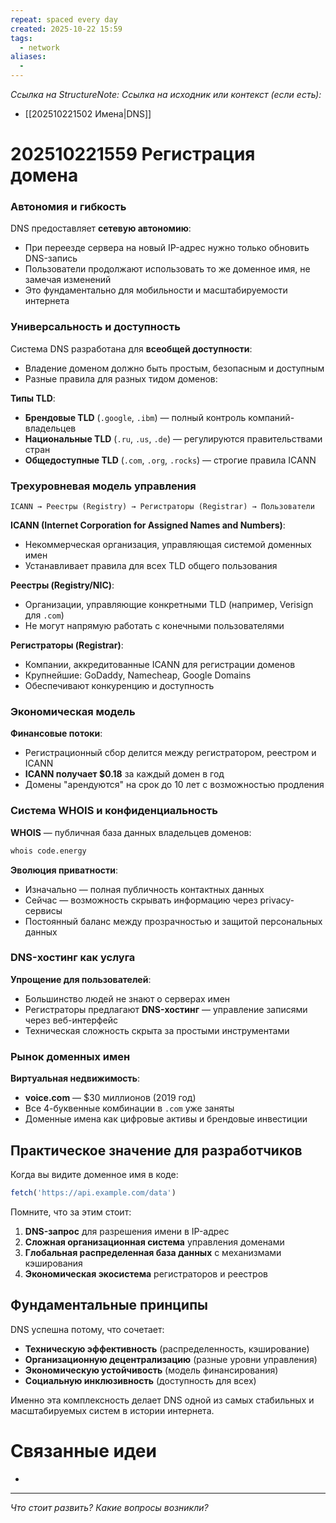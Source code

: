 ```yaml
---
repeat: spaced every day
created: 2025-10-22 15:59
tags:
  - network
aliases:
  -
---
```

*Ссылка на StructureNote:*
*Ссылка на исходник или контекст (если есть):*
- [[202510221502 Имена|DNS]]

# 202510221559 Регистрация домена

### **Автономия и гибкость**

DNS предоставляет **сетевую автономию**:

- При переезде сервера на новый IP-адрес нужно только обновить DNS-запись
- Пользователи продолжают использовать то же доменное имя, не замечая изменений
- Это фундаментально для мобильности и масштабируемости интернета

### **Универсальность и доступность**

Система DNS разработана для **всеобщей доступности**:

- Владение доменом должно быть простым, безопасным и доступным
- Разные правила для разных тидом доменов:

**Типы TLD**:
- **Брендовые TLD** (`.google`, `.ibm`) — полный контроль компаний-владельцев
- **Национальные TLD** (`.ru`, `.us`, `.de`) — регулируются правительствами стран
- **Общедоступные TLD** (`.com`, `.org`, `.rocks`) — строгие правила ICANN

### **Трехуровневая модель управления**

```
ICANN → Реестры (Registry) → Регистраторы (Registrar) → Пользователи
```

**ICANN (Internet Corporation for Assigned Names and Numbers)**:
- Некоммерческая организация, управляющая системой доменных имен
- Устанавливает правила для всех TLD общего пользования

**Реестры (Registry/NIC)**:
- Организации, управляющие конкретными TLD (например, Verisign для `.com`)
- Не могут напрямую работать с конечными пользователями

**Регистраторы (Registrar)**:
- Компании, аккредитованные ICANN для регистрации доменов
- Крупнейшие: GoDaddy, Namecheap, Google Domains
- Обеспечивают конкуренцию и доступность

### **Экономическая модель**

**Финансовые потоки**:
- Регистрационный сбор делится между регистратором, реестром и ICANN
- **ICANN получает $0.18** за каждый домен в год
- Домены "арендуются" на срок до 10 лет с возможностью продления

### **Система WHOIS и конфиденциальность**

**WHOIS** — публичная база данных владельцев доменов:

```bash
whois code.energy
```

**Эволюция приватности**:
- Изначально — полная публичность контактных данных
- Сейчас — возможность скрывать информацию через privacy-сервисы
- Постоянный баланс между прозрачностью и защитой персональных данных

### **DNS-хостинг как услуга**

**Упрощение для пользователей**:
- Большинство людей не знают о серверах имен
- Регистраторы предлагают **DNS-хостинг** — управление записями через веб-интерфейс
- Техническая сложность скрыта за простыми инструментами

### **Рынок доменных имен**

**Виртуальная недвижимость**:
- **voice.com** — $30 миллионов (2019 год)
- Все 4-буквенные комбинации в `.com` уже заняты
- Доменные имена как цифровые активы и брендовые инвестиции

## **Практическое значение для разработчиков**

Когда вы видите доменное имя в коде:

```javascript
fetch('https://api.example.com/data')
```

Помните, что за этим стоит:

1. **DNS-запрос** для разрешения имени в IP-адрес
2. **Сложная организационная система** управления доменами
3. **Глобальная распределенная база данных** с механизмами кэширования
4. **Экономическая экосистема** регистраторов и реестров

## **Фундаментальные принципы**

DNS успешна потому, что сочетает:

- **Техническую эффективность** (распределенность, кэширование)
- **Организационную децентрализацию** (разные уровни управления)
- **Экономическую устойчивость** (модель финансирования)
- **Социальную инклюзивность** (доступность для всех)

Именно эта комплексность делает DNS одной из самых стабильных и масштабируемых систем в истории интернета.

# Связанные идеи

- 

---

*Что стоит развить? Какие вопросы возникли?*
